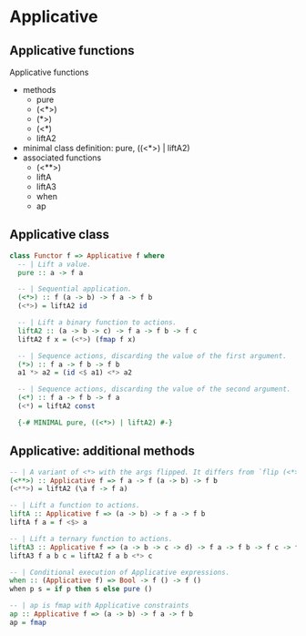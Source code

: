# Applicative

## Applicative functions

Applicative functions
- methods
  - pure
  - (<*>)
  - (*>)
  - (<*)
  - liftA2
- minimal class definition: pure, ((<*>) | liftA2)
- associated functions
  - (<**>)
  - liftA
  - liftA3
  - when
  - ap


## Applicative class

```hs
class Functor f => Applicative f where
  -- | Lift a value.
  pure :: a -> f a

  -- | Sequential application.
  (<*>) :: f (a -> b) -> f a -> f b
  (<*>) = liftA2 id

  -- | Lift a binary function to actions.
  liftA2 :: (a -> b -> c) -> f a -> f b -> f c
  liftA2 f x = (<*>) (fmap f x)

  -- | Sequence actions, discarding the value of the first argument.
  (*>) :: f a -> f b -> f b
  a1 *> a2 = (id <$ a1) <*> a2

  -- | Sequence actions, discarding the value of the second argument.
  (<*) :: f a -> f b -> f a
  (<*) = liftA2 const

  {-# MINIMAL pure, ((<*>) | liftA2) #-}
```

## Applicative: additional methods

```hs
-- | A variant of <*> with the args flipped. It differs from `flip (<*>)` in that the effects are resolved in the order the args are presented.
(<**>) :: Applicative f => f a -> f (a -> b) -> f b
(<**>) = liftA2 (\a f -> f a)

-- | Lift a function to actions.
liftA :: Applicative f => (a -> b) -> f a -> f b
liftA f a = f <$> a

-- | Lift a ternary function to actions.
liftA3 :: Applicative f => (a -> b -> c -> d) -> f a -> f b -> f c -> f d
liftA3 f a b c = liftA2 f a b <*> c

-- | Conditional execution of Applicative expressions.
when :: (Applicative f) => Bool -> f () -> f ()
when p s = if p then s else pure ()

-- | ap is fmap with Applicative constraints
ap :: Applicative f => (a -> b) -> f a -> f b
ap = fmap
```
